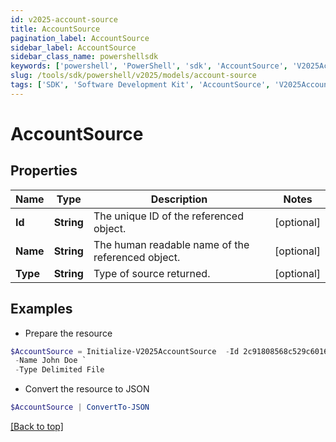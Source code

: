 ```yaml
---
id: v2025-account-source
title: AccountSource
pagination_label: AccountSource
sidebar_label: AccountSource
sidebar_class_name: powershellsdk
keywords: ['powershell', 'PowerShell', 'sdk', 'AccountSource', 'V2025AccountSource'] 
slug: /tools/sdk/powershell/v2025/models/account-source
tags: ['SDK', 'Software Development Kit', 'AccountSource', 'V2025AccountSource']
---
```



# AccountSource

## Properties

Name | Type | Description | Notes
------------ | ------------- | ------------- | -------------
**Id** | **String** | The unique ID of the referenced object. | [optional] 
**Name** | **String** | The human readable name of the referenced object. | [optional] 
**Type** | **String** | Type of source returned. | [optional] 

## Examples

- Prepare the resource
```powershell
$AccountSource = Initialize-V2025AccountSource  -Id 2c91808568c529c60168cca6f90c1313 `
 -Name John Doe `
 -Type Delimited File
```

- Convert the resource to JSON
```powershell
$AccountSource | ConvertTo-JSON
```


[[Back to top]](#) 

